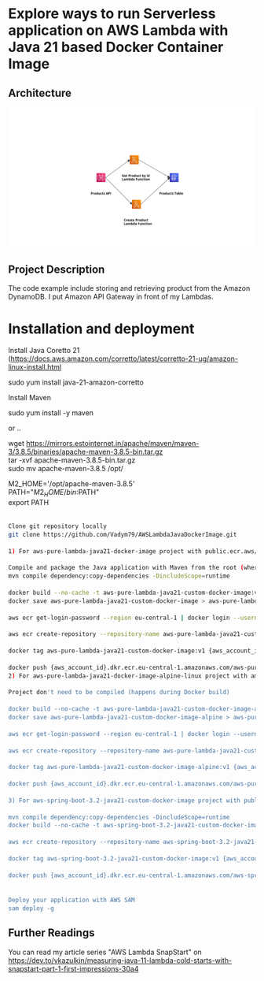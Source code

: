 # Explore ways to run Serverless application on AWS Lambda with Java 21 based Docker Container Image 

## Architecture

<p align="center">
  <img src="pure-lambda-java-21-docker-image/src/main/resources/img/app_arch.png" alt="Application Architecture"/>
</p>

## Project Description
The code example include storing and retrieving product from the Amazon DynamoDB. I put Amazon API Gateway in front of my Lambdas.


# Installation and deployment

Install Java Coretto 21  (https://docs.aws.amazon.com/corretto/latest/corretto-21-ug/amazon-linux-install.html

sudo yum install java-21-amazon-corretto  

Install Maven  

sudo yum install -y maven  

or ..

wget https://mirrors.estointernet.in/apache/maven/maven-3/3.8.5/binaries/apache-maven-3.8.5-bin.tar.gz  
tar -xvf apache-maven-3.8.5-bin.tar.gz  
sudo mv apache-maven-3.8.5 /opt/  


M2_HOME='/opt/apache-maven-3.8.5'  
PATH="$M2_HOME/bin:$PATH"  
export PATH  




```bash

Clone git repository locally
git clone https://github.com/Vadym79/AWSLambdaJavaDockerImage.git

1) For aws-pure-lambda-java21-docker-image project with public.ecr.aws/lambda/java:21 base image  

Compile and package the Java application with Maven from the root (where pom.xml is located) of the project
mvn compile dependency:copy-dependencies -DincludeScope=runtime

docker build --no-cache -t aws-pure-lambda-java21-custom-docker-image:v1 .
docker save aws-pure-lambda-java21-custom-docker-image > aws-pure-lambda-java21-custom-docker-image

aws ecr get-login-password --region eu-central-1 | docker login --username AWS --password-stdin {aws_account_id}.dkr.ecr.eu-central-1.amazonaws.com  

aws ecr create-repository --repository-name aws-pure-lambda-java21-custom-docker-image --image-scanning-configuration scanOnPush=true --region eu-central-1  

docker tag aws-pure-lambda-java21-custom-docker-image:v1 {aws_account_id}.dkr.ecr.eu-central-1.amazonaws.com/aws-pure-lambda-java21-custom-docker-image:v1

docker push {aws_account_id}.dkr.ecr.eu-central-1.amazonaws.com/aws-pure-lambda-java21-custom-docker-image:v1 
2) For aws-pure-lambda-java21-docker-image-alpine-linux project with amazoncorretto:21-alpine base image  

Project don't need to be compiled (happens during Docker build)

docker build --no-cache -t aws-pure-lambda-java21-custom-docker-image-alpine:v1 .
docker save aws-pure-lambda-java21-custom-docker-image-alpine > aws-pure-lambda-java21-custom-docker-image-alpine

aws ecr get-login-password --region eu-central-1 | docker login --username AWS --password-stdin {aws_account_id}.dkr.ecr.eu-central-1.amazonaws.com  

aws ecr create-repository --repository-name aws-pure-lambda-java21-custom-docker-image-alpine --image-scanning-configuration scanOnPush=true --region eu-central-1  

docker tag aws-pure-lambda-java21-custom-docker-image-alpine:v1 {aws_account_id}.dkr.ecr.eu-central-1.amazonaws.com/aws-pure-lambda-java21-custom-docker-image-alpine:v1

docker push {aws_account_id}.dkr.ecr.eu-central-1.amazonaws.com/aws-pure-lambda-java21-custom-docker-image-alpine:v1 

3) For aws-spring-boot-3.2-java21-custom-docker-image project with public.ecr.aws/lambda/java:21 base image  

mvn compile dependency:copy-dependencies -DincludeScope=runtime
docker build --no-cache -t aws-spring-boot-3.2-java21-custom-docker-image:v1 .

aws ecr create-repository --repository-name aws-spring-boot-3.2-java21-custom-docker-image --image-scanning-configuration scanOnPush=true --region eu-central-1  

docker tag aws-spring-boot-3.2-java21-custom-docker-image:v1 {aws_account_id}.dkr.ecr.eu-central-1.amazonaws.com/aws-spring-boot-3.2-java21-custom-docker-image:v1

docker push {aws_account_id}.dkr.ecr.eu-central-1.amazonaws.com/aws-spring-boot-3.2-java21-custom-docker-image:v1 


Deploy your application with AWS SAM
sam deploy -g  
```

## Further Readings 

You can read my article series "AWS Lambda SnapStart" on https://dev.to/vkazulkin/measuring-java-11-lambda-cold-starts-with-snapstart-part-1-first-impressions-30a4

